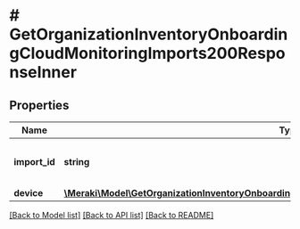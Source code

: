 # # GetOrganizationInventoryOnboardingCloudMonitoringImports200ResponseInner

## Properties

Name | Type | Description | Notes
------------ | ------------- | ------------- | -------------
**import_id** | **string** | Database ID for the new entity entry. | [optional]
**device** | [**\Meraki\Model\GetOrganizationInventoryOnboardingCloudMonitoringImports200ResponseInnerDevice**](GetOrganizationInventoryOnboardingCloudMonitoringImports200ResponseInnerDevice.md) |  | [optional]

[[Back to Model list]](../../README.md#models) [[Back to API list]](../../README.md#endpoints) [[Back to README]](../../README.md)
